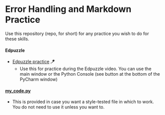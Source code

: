 # Error Handling and Markdown Practice

Use this repository (repo, for short) for any practice you wish to do for these skills.

#### Edpuzzle
* [Edpuzzle practice](src/edpuzzle_practice.py) 🪁
  * Use this for practice during the Edpuzzle video. You can use the main window or the Python Console (see button at the bottom of the PyCharm window)

#### [my_code.py](src/my_code.py) 
* This is provided in case you want a style-tested file in which to work. You do not need to use it unless you want to.


